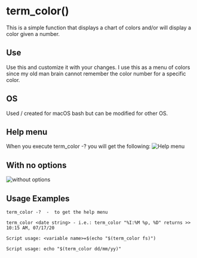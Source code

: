# term_color()
This is a simple function that displays a chart of colors and/or will display a color given a number.

## Use
Use this and customize it with your changes. I use this as a menu of colors since my old man brain cannot remember the color number for a specific color.

## OS
Used / created for macOS bash but can be modified for other OS.

## Help menu
When you execute term_color -? you will get the following:
![Help menu]()

## With no options
![without options]()

## Usage Examples

    term_color -?  -  to get the help menu

    term_color <date string> - i.e.: term_color "%I:%M %p, %D" returns >> 10:15 AM, 07/17/20

    Script usage: <variable name>=$(echo "$(term_color fs)")

    Script usage: echo "$(term_color dd/mm/yy)"

